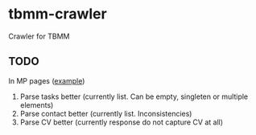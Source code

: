 # tbmm-crawler
Crawler for TBMM

## TODO

In MP pages ([example](https://www.tbmm.gov.tr/develop/owa/milletvekillerimiz_sd.bilgi?p_donem=27&p_sicil=7542))
1. Parse tasks better (currently list. Can be empty, singleten or multiple elements)
2. Parse contact better (currently list. Inconsistencies)
3. Parse CV better (currently response do not capture CV at all)